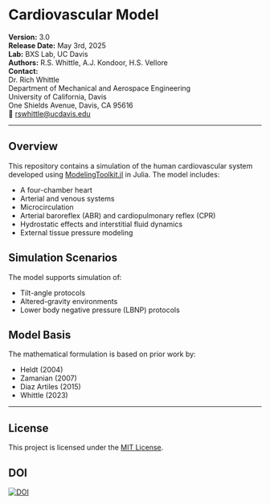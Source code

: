 # Cardiovascular Model

**Version:** 3.0  
**Release Date:** May 3rd, 2025  
**Lab:** BXS Lab, UC Davis  
**Authors:** R.S. Whittle, A.J. Kondoor, H.S. Vellore  
**Contact:**  
Dr. Rich Whittle  
Department of Mechanical and Aerospace Engineering  
University of California, Davis  
One Shields Avenue, Davis, CA 95616  
📧 rswhittle@ucdavis.edu

---

## Overview

This repository contains a simulation of the human cardiovascular system developed using [ModelingToolkit.jl](https://mtk.sciml.ai/stable/) in Julia. The model includes:

- A four-chamber heart
- Arterial and venous systems
- Microcirculation
- Arterial baroreflex (ABR) and cardiopulmonary reflex (CPR)
- Hydrostatic effects and interstitial fluid dynamics
- External tissue pressure modeling

## Simulation Scenarios

The model supports simulation of:

- Tilt-angle protocols
- Altered-gravity environments
- Lower body negative pressure (LBNP) protocols

## Model Basis

The mathematical formulation is based on prior work by:

- Heldt (2004)  
- Zamanian (2007)  
- Diaz Artiles (2015)  
- Whittle (2023)

---

## License

This project is licensed under the [MIT License](LICENSE).

## DOI

[![DOI](https://zenodo.org/badge/894082810.svg)](https://doi.org/10.5281/zenodo.15338311)

